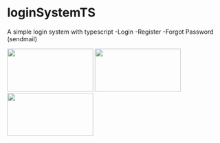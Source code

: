 # loginSystemTS
A simple login system with typescript
-Login
-Register
-Forgot Password (sendmail)

<img src="https://i.imgur.com/PuBSMlw.png" width="200px" height="100px" />
<img src="https://i.imgur.com/1q42r2Z.png" width="200px" height="100px" />
<img src="https://i.imgur.com/93Lbo5r.png" width="200px" height="100px" />
